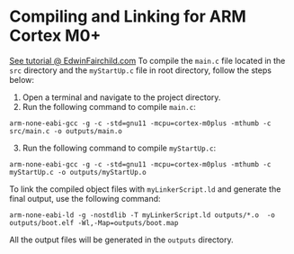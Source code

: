 # Compiling and Linking for ARM Cortex M0+
[See tutorial @ EdwinFairchild.com](https://www.edwinfairchild.com/2022/04/no-ide-for-me.html)
To compile the `main.c` file located in the `src` directory and the `myStartUp.c` file in root directory, follow the steps below:

1. Open a terminal and navigate to the project directory.
2. Run the following command to compile `main.c`:

```shell
arm-none-eabi-gcc -g -c -std=gnu11 -mcpu=cortex-m0plus -mthumb -c src/main.c -o outputs/main.o
```

3. Run the following command to compile `myStartUp.c`:

```shell
arm-none-eabi-gcc -g -c -std=gnu11 -mcpu=cortex-m0plus -mthumb -c myStartUp.c -o outputs/myStartUp.o
```

To link the compiled object files with `myLinkerScript.ld` and generate the final output, use the following command:

```shell
arm-none-eabi-ld -g -nostdlib -T myLinkerScript.ld outputs/*.o  -o outputs/boot.elf -Wl,-Map=outputs/boot.map
```


All the output files will be generated in the `outputs` directory.
